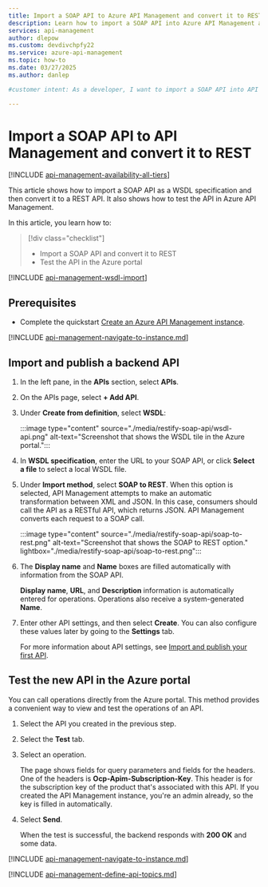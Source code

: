 ```yaml
---
title: Import a SOAP API to Azure API Management and convert it to REST using the portal | Microsoft Docs
description: Learn how to import a SOAP API into Azure API Management as a WSDL specification and convert it to a REST API. Then test the API in the Azure portal.
services: api-management
author: dlepow
ms.custom: devdivchpfy22
ms.service: azure-api-management
ms.topic: how-to
ms.date: 03/27/2025
ms.author: danlep

#customer intent: As a developer, I want to import a SOAP API into API Management and convert it to REST.

---
```

# Import a SOAP API to API Management and convert it to REST

[!INCLUDE [api-management-availability-all-tiers](../../includes/api-management-availability-all-tiers.md)]

This article shows how to import a SOAP API as a WSDL specification and then convert it to a REST API. It also shows how to test the API in Azure API Management.

In this article, you learn how to:

> [!div class="checklist"]
> * Import a SOAP API and convert it to REST
> * Test the API in the Azure portal

[!INCLUDE [api-management-wsdl-import](../../includes/api-management-wsdl-import.md)]

## Prerequisites

- Complete the quickstart [Create an Azure API Management instance](get-started-create-service-instance.md).

[!INCLUDE [api-management-navigate-to-instance.md](../../includes/api-management-navigate-to-instance.md)]

## <a name="create-api"> </a>Import and publish a backend API

1. In the left pane, in the **APIs** section, select **APIs**.
1. On the APIs page, select **+ Add API**.
1. Under **Create from definition**, select **WSDL**:

    :::image type="content" source="./media/restify-soap-api/wsdl-api.png" alt-text="Screenshot that shows the WSDL tile in the Azure portal.":::

1. In **WSDL specification**, enter the URL to your SOAP API, or click **Select a file** to select a local WSDL file.
1. Under **Import method**, select **SOAP to REST**. 
    When this option is selected, API Management attempts to make an automatic transformation between XML and JSON. In this case, consumers should call the API as a RESTful API, which returns JSON. API Management converts each request to a SOAP call.

    :::image type="content" source="./media/restify-soap-api/soap-to-rest.png" alt-text="Screenshot that shows the SOAP to REST option." lightbox="./media/restify-soap-api/soap-to-rest.png":::

1. The **Display name** and **Name** boxes are filled automatically with information from the SOAP API. 
   
   **Display name**, **URL**, and **Description** information is automatically entered for operations. Operations also receive a system-generated **Name**.
1. Enter other API settings, and then select **Create**. You can also configure these values later by going to the **Settings** tab. 

    For more information about API settings, see [Import and publish your first API](import-and-publish.md#import-and-publish-a-backend-api).

## Test the new API in the Azure portal

You can call operations directly from the Azure portal. This method provides a convenient way to view and test the operations of an API.  

1. Select the API you created in the previous step.
1. Select the **Test** tab.
1. Select an operation.

    The page shows fields for query parameters and fields for the headers. One of the headers is **Ocp-Apim-Subscription-Key**. This header is for the subscription key of the product that's associated with this API. If you created the API Management instance, you're an admin already, so the key is filled in automatically. 

1. Select **Send**.

    When the test is successful, the backend responds with **200 OK** and some data.

[!INCLUDE [api-management-navigate-to-instance.md](../../includes/api-management-append-apis.md)]

[!INCLUDE [api-management-define-api-topics.md](../../includes/api-management-define-api-topics.md)]